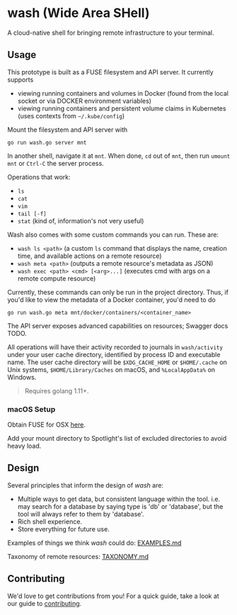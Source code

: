 # wash (Wide Area SHell)

A cloud-native shell for bringing remote infrastructure to your terminal.

## Usage

This prototype is built as a FUSE filesystem and API server. It currently supports
- viewing running containers and volumes in Docker (found from the local socket or via DOCKER environment variables)
- viewing running containers and persistent volume claims in Kubernetes (uses contexts from `~/.kube/config`)

Mount the filesystem and API server with
```
go run wash.go server mnt
```

In another shell, navigate it at `mnt`. When done, `cd` out of `mnt`, then run `umount mnt` or `Ctrl-C` the server process.

Operations that work:
- `ls`
- `cat`
- `vim`
- `tail [-f]`
- `stat` (kind of, information's not very useful)

Wash also comes with some custom commands you can run. These are:
- `wash ls <path>` (a custom `ls` command that displays the name, creation time, and available actions on a remote resource)
- `wash meta <path>` (outputs a remote resource's metadata as JSON)
- `wash exec <path> <cmd> [<arg>...]` (executes cmd with args on a remote compute resource)

Currently, these commands can only be run in the project directory. Thus, if you'd like to view the metadata of a Docker container, you'd need to do
```
go run wash.go meta mnt/docker/containers/<container_name>
```

The API server exposes advanced capabilities on resources; Swagger docs TODO.

All operations will have their activity recorded to journals in `wash/activity` under your user cache directory, identified by process ID and executable name. The user cache directory will be `$XDG_CACHE_HOME` or `$HOME/.cache` on Unix systems, `$HOME/Library/Caches` on macOS, and `%LocalAppData%` on Windows.

> Requires golang 1.11+.

### macOS Setup

Obtain FUSE for OSX [here](https://osxfuse.github.io/).

Add your mount directory to Spotlight's list of excluded directories to avoid heavy load.

## Design

Several principles that inform the design of *wash* are:
- Multiple ways to get data, but consistent language within the tool. i.e. may search for a database by saying type is 'db' or 'database', but the tool will always refer to them by 'database'.
- Rich shell experience.
- Store everything for future use.

Examples of things we think *wash* could do: [EXAMPLES.md](./EXAMPLES.md)

Taxonomy of remote resources: [TAXONOMY.md](./TAXONOMY.md)

## Contributing

We'd love to get contributions from you! For a quick guide, take a look at our guide to [contributing](./CONTRIBUTING.md).
